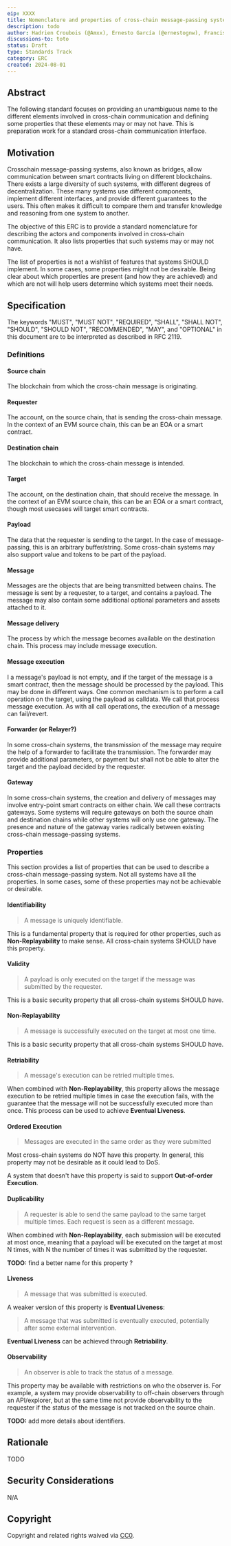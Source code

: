 ```yaml
---
eip: XXXX
title: Nomenclature and properties of cross-chain message-passing systems.
description: todo
author: Hadrien Croubois (@Amxx), Ernesto García (@ernestognw), Francisco Giordano (@frangio)
discussions-to: toto
status: Draft
type: Standards Track
category: ERC
created: 2024-08-01
---
```


## Abstract

The following standard focuses on providing an unambiguous name to the different elements involved in cross-chain communication and defining some properties that these elements may or may not have. This is preparation work for a standard cross-chain communication interface.

## Motivation

Crosschain message-passing systems, also known as bridges, allow communication between smart contracts living on different blockchains. There exists a large diversity of such systems, with different degrees of decentralization. These many systems use different components, implement different interfaces, and provide different guarantees to the users. This often makes it difficult to compare them and transfer knowledge and reasoning from one system to another.

The objective of this ERC is to provide a standard nomenclature for describing the actors and components involved in cross-chain communication. It also lists properties that such systems may or may not have.

The list of properties is not a wishlist of features that systems SHOULD implement. In some cases, some properties might not be desirable. Being clear about which properties are present (and how they are achieved) and which are not will help users determine which systems meet their needs.

## Specification

The keywords "MUST", "MUST NOT", "REQUIRED", "SHALL", "SHALL NOT", "SHOULD", "SHOULD NOT", "RECOMMENDED",  "MAY", and "OPTIONAL" in this document are to be interpreted as described in RFC 2119.

### Definitions

#### Source chain

The blockchain from which the cross-chain message is originating.

#### Requester

The account, on the source chain, that is sending the cross-chain message. In the context of an EVM source chain, this can be an EOA or a smart contract.

#### Destination chain

The blockchain to which the cross-chain message is intended.

#### Target

The account, on the destination chain, that should receive the message. In the context of an EVM source chain, this can be an EOA or a smart contract, though most usecases will target smart contracts.

#### Payload

The data that the requester is sending to the target. In the case of message-passing, this is an arbitrary buffer/string. Some cross-chain systems may also support value and tokens to be part of the payload.

#### Message

Messages are the objects that are being transmitted between chains. The message is sent by a requester, to a target, and contains a payload. The message may also contain some additional optional parameters and assets attached to it.

#### Message delivery

The process by which the message becomes available on the destination chain. This process may include message execution.

#### Message execution

I a message's payload is not empty, and if the target of the message is a smart contract, then the message should be processed by the payload. This may be done in different ways. One common mechanism is to perform a call operation on the target, using the payload as calldata. We call that process message execution. As with all call operations, the execution of a message can fail/revert.

#### Forwarder (or Relayer?)

In some cross-chain systems, the transmission of the message may require the help of a forwarder to facilitate the transmission. The forwarder may provide additional parameters, or payment but shall not be able to alter the target and the payload decided by the requester.

#### Gateway

In some cross-chain systems, the creation and delivery of messages may involve entry-point smart contracts on either chain. We call these contracts gateways. Some systems will require gateways on both the source chain and destination chains while other systems will only use one gateway. The presence and nature of the gateway varies radically between existing cross-chain message-passing systems.

### Properties

This section provides a list of properties that can be used to describe a cross-chain message-passing system. Not all systems have all the properties. In some cases, some of these properties may not be achievable or desirable.

#### Identifiability

> A message is uniquely identifiable.

This is a fundamental property that is required for other properties, such as **Non-Replayability** to make sense. All cross-chain systems SHOULD have this property.

#### Validity

> A payload is only executed on the target if the message was submitted by the requester.

This is a basic security property that all cross-chain systems SHOULD have.

#### Non-Replayability

> A message is successfully executed on the target at most one time.

This is a basic security property that all cross-chain systems SHOULD have.

#### Retriability

> A message's execution can be retried multiple times.

When combined with **Non-Replayability**, this property allows the message execution to be retried multiple times in case the execution fails, with the guarantee that the message will not be successfully executed more than once. This process can be used to achieve **Eventual Liveness**.

#### Ordered Execution

> Messages are executed in the same order as they were submitted

Most cross-chain systems do NOT have this property. In general, this property may not be desirable as it could lead to DoS.

A system that doesn't have this property is said to support **Out-of-order Execution**.

#### Duplicability

> A requester is able to send the same payload to the same target multiple times. Each request is seen as a different message.

When combined with **Non-Replayability**, each submission will be executed at most once, meaning that a payload will be executed on the target at most N times, with N the number of times it was submitted by the requester.

**TODO:** find a better name for this property ?

#### Liveness

> A message that was submitted is executed.

A weaker version of this property is **Eventual Liveness**:

> A message that was submitted is eventually executed, potentially after some external intervention.

**Eventual Liveness** can be achieved through **Retriability**.

#### Observability

> An observer is able to track the status of a message.

This property may be available with restrictions on who the observer is. For example, a system may provide observability to off-chain observers through an API/explorer, but at the same time not provide observability to the requester if the status of the message is not tracked on the source chain.

**TODO:** add more details about identifiers.

## Rationale

TODO

## Security Considerations

N/A

## Copyright

Copyright and related rights waived via [CC0](../LICENSE.md).
